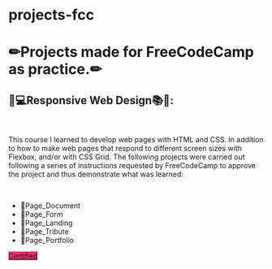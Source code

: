 # projects-fcc
<h1>✏Projects made for FreeCodeCamp as practice.✏</h1>

<h2>📱💻Responsive Web Design📚🎨:</h2>
<br>
<p>This course I learned to develop web pages with HTML and CSS. In addition to how to make web pages that respond to different screen sizes with Flexbox, and/or with CSS Grid. The following projects were carried out following a series of instructions requested by FreeCodeCamp to approve the project and thus demonstrate what was learned:</p>
<br>
<ul>
  <li>📌Page_Document</li>
  <li>📌Page_Form</li>
  <li>📌Page_Landing</li>
  <li>📌Page_Tribute</li>
  <li>📌Page_Portfolio</li>
</ul>
<a href="https://www.freecodecamp.org/espanol/certification/medicenboga/responsive-web-design" style="background: #e53170; paddin: 2rem;">Certified</a>



